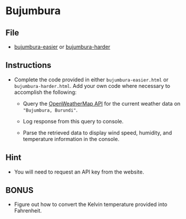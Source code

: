 # Bujumbura

## File

* [bujumbura-easier](../../Unsolved/02-Stu_Bujumbura/bujumbura-easier.html) or [bujumbura-harder](../../Unsolved/02-Stu_Bujumbura/bujumbura-harder.html)

## Instructions

* Complete the code provided in either `bujumbura-easier.html` or `bujumbura-harder.html`. Add your own code where necessary to accomplish the following:

  * Query the [OpenWeatherMap API](http://openweathermap.org/api) for the current weather data on `"Bujumbura, Burundi"`.

  * Log response from this query to console.

  * Parse the retrieved data to display wind speed, humidity, and temperature information in the console.

## Hint

* You will need to request an API key from the website.

## BONUS 

* Figure out how to convert the Kelvin temperature provided into Fahrenheit.
